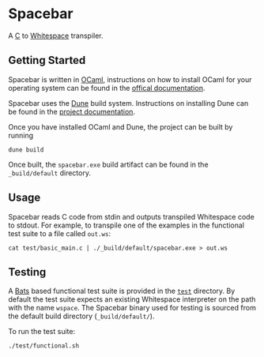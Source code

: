 # Spacebar

A [C](https://en.wikipedia.org/wiki/The_C_Programming_Language) to
[Whitespace](https://en.wikipedia.org/wiki/Whitespace_(programming_language))
transpiler.

## Getting Started

Spacebar is written in [OCaml](https://ocaml.org/), instructions on how to install
OCaml for your operating system can be found in the [offical
documentation](https://ocaml.org/docs/install.html).

Spacebar uses the [Dune](https://github.com/ocaml/dune) build
system. Instructions on installing Dune can be found in the [project
documentation](https://github.com/ocaml/dune#installation).

Once you have installed OCaml and Dune, the project can be built by running

```shell
dune build
```

Once built, the `spacebar.exe` build artifact can be found in the
`_build/default` directory.

## Usage

Spacebar reads C code from stdin and outputs transpiled Whitespace code to
stdout. For example, to transpile one of the examples in the functional test
suite to a file called `out.ws`:

```shell
cat test/basic_main.c | ./_build/default/spacebar.exe > out.ws
```

## Testing

A [Bats](https://github.com/bats-core/bats-core) based functional test suite is
provided in the [`test`](https://github.com/progbits/spacebar/tree/main/test)
directory. By default the test suite expects an existing Whitespace interpreter
on the path with the name `wspace`. The Spacebar binary used for testing is
sourced from the default build directory (`_build/default/`).

To run the test suite:

```shell
./test/functional.sh
```
